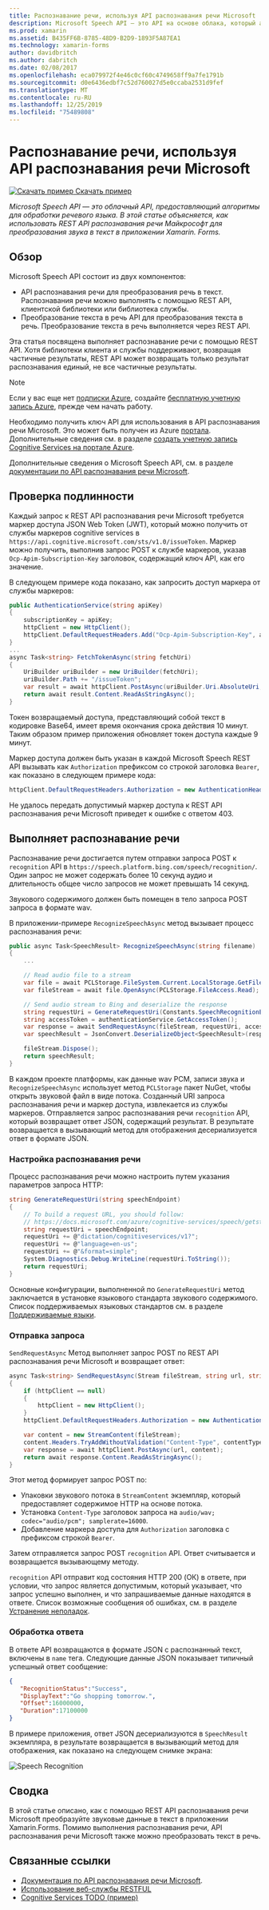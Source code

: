 ```yaml
---
title: Распознавание речи, используя API распознавания речи Microsoft
description: Microsoft Speech API — это API на основе облака, который алгоритмы обработки устной. В этой статье объясняется, как с помощью REST API распознавания речи Microsoft преобразуйте звуковые данные в текст в приложении Xamarin.Forms.
ms.prod: xamarin
ms.assetid: B435FF6B-8785-48D9-B2D9-1893F5A87EA1
ms.technology: xamarin-forms
author: davidbritch
ms.author: dabritch
ms.date: 02/08/2017
ms.openlocfilehash: eca079972f4e46c0cf60c4749658ff9a7fe1791b
ms.sourcegitcommit: d0e6436edbf7c52d760027d5e0ccaba2531d9fef
ms.translationtype: MT
ms.contentlocale: ru-RU
ms.lasthandoff: 12/25/2019
ms.locfileid: "75489808"
---
```

# <a name="speech-recognition-using-the-microsoft-speech-api"></a>Распознавание речи, используя API распознавания речи Microsoft

[![Скачать пример](~/media/shared/download.png) Скачать пример](https://docs.microsoft.com/samples/xamarin/xamarin-forms-samples/webservices-todocognitiveservices)

_Microsoft Speech API — это облачный API, предоставляющий алгоритмы для обработки речевого языка. В этой статье объясняется, как использовать REST API распознавания речи Майкрософт для преобразования звука в текст в приложении Xamarin. Forms._

## <a name="overview"></a>Обзор

Microsoft Speech API состоит из двух компонентов:

- API распознавания речи для преобразования речь в текст. Распознавания речи можно выполнять с помощью REST API, клиентской библиотеки или библиотека службы.
- Преобразование текста в речь API для преобразования текста в речь. Преобразование текста в речь выполняется через REST API.

Эта статья посвящена выполняет распознавание речи с помощью REST API. Хотя библиотеки клиента и службы поддерживают, возвращая частичные результаты, REST API может возвращать только результат распознавания единый, не все частичные результаты.

> [!NOTE]
> Если у вас еще нет [подписки Azure](/azure/guides/developer/azure-developer-guide#understanding-accounts-subscriptions-and-billing), создайте [бесплатную учетную запись Azure](https://aka.ms/azfree-docs-mobileapps), прежде чем начать работу.

Необходимо получить ключ API для использования в API распознавания речи Microsoft. Это может быть получен из Azure [портала](https://portal.azure.com/). Дополнительные сведения см. в разделе [создать учетную запись Cognitive Services на портале Azure](/azure/cognitive-services/cognitive-services-apis-create-account).

Дополнительные сведения о Microsoft Speech API, см. в разделе [документации по API распознавания речи Microsoft](/azure/cognitive-services/speech/home/).

## <a name="authentication"></a>Проверка подлинности

Каждый запрос к REST API распознавания речи Microsoft требуется маркер доступа JSON Web Token (JWT), который можно получить от службы маркеров cognitive services в `https://api.cognitive.microsoft.com/sts/v1.0/issueToken`. Маркер можно получить, выполнив запрос POST к службе маркеров, указав `Ocp-Apim-Subscription-Key` заголовок, содержащий ключ API, как его значение.

В следующем примере кода показано, как запросить доступ маркера от службы маркеров:

```csharp
public AuthenticationService(string apiKey)
{
    subscriptionKey = apiKey;
    httpClient = new HttpClient();
    httpClient.DefaultRequestHeaders.Add("Ocp-Apim-Subscription-Key", apiKey);
}
...
async Task<string> FetchTokenAsync(string fetchUri)
{
    UriBuilder uriBuilder = new UriBuilder(fetchUri);
    uriBuilder.Path += "/issueToken";
    var result = await httpClient.PostAsync(uriBuilder.Uri.AbsoluteUri, null);
    return await result.Content.ReadAsStringAsync();
}
```

Токен возвращаемый доступа, представляющий собой текст в кодировке Base64, имеет время окончания срока действия 10 минут. Таким образом пример приложения обновляет токен доступа каждые 9 минут.

Маркер доступа должен быть указан в каждой Microsoft Speech REST API вызывать как `Authorization` префиксом со строкой заголовка `Bearer`, как показано в следующем примере кода:

```csharp
httpClient.DefaultRequestHeaders.Authorization = new AuthenticationHeaderValue("Bearer", bearerToken);
```

Не удалось передать допустимый маркер доступа к REST API распознавания речи Microsoft приведет к ошибке с ответом 403.

## <a name="performing-speech-recognition"></a>Выполняет распознавание речи

Распознавание речи достигается путем отправки запроса POST к `recognition` API в `https://speech.platform.bing.com/speech/recognition/`. Один запрос не может содержать более 10 секунд аудио и длительность общее число запросов не может превышать 14 секунд.

Звукового содержимого должен быть помещен в тело запроса POST запроса в формате wav.

В приложении-примере `RecognizeSpeechAsync` метод вызывает процесс распознавания речи:

```csharp
public async Task<SpeechResult> RecognizeSpeechAsync(string filename)
{
    ...

    // Read audio file to a stream
    var file = await PCLStorage.FileSystem.Current.LocalStorage.GetFileAsync(filename);
    var fileStream = await file.OpenAsync(PCLStorage.FileAccess.Read);

    // Send audio stream to Bing and deserialize the response
    string requestUri = GenerateRequestUri(Constants.SpeechRecognitionEndpoint);
    string accessToken = authenticationService.GetAccessToken();
    var response = await SendRequestAsync(fileStream, requestUri, accessToken, Constants.AudioContentType);
    var speechResult = JsonConvert.DeserializeObject<SpeechResult>(response);

    fileStream.Dispose();
    return speechResult;
}
```

В каждом проекте платформы, как данные wav PCM, записи звука и `RecognizeSpeechAsync` использует метод `PCLStorage` пакет NuGet, чтобы открыть звуковой файл в виде потока. Созданный URI запроса распознавания речи и маркер доступа, извлекается из службы маркеров. Отправляется запрос распознавания речи `recognition` API, который возвращает ответ JSON, содержащий результат. В результате возвращается в вызывающий метод для отображения десериализуется ответ в формате JSON.

### <a name="configuring-speech-recognition"></a>Настройка распознавания речи

Процесс распознавания речи можно настроить путем указания параметров запроса HTTP:

```csharp
string GenerateRequestUri(string speechEndpoint)
{
    // To build a request URL, you should follow:
    // https://docs.microsoft.com/azure/cognitive-services/speech/getstarted/getstartedrest
    string requestUri = speechEndpoint;
    requestUri += @"dictation/cognitiveservices/v1?";
    requestUri += @"language=en-us";
    requestUri += @"&format=simple";
    System.Diagnostics.Debug.WriteLine(requestUri.ToString());
    return requestUri;
}
```

Основные конфигурации, выполненной по `GenerateRequestUri` метод заключается в установке языкового стандарта звукового содержимого. Список поддерживаемых языковых стандартов см. в разделе [Поддерживаемые языки](/azure/cognitive-services/speech/api-reference-rest/supportedlanguages/).

### <a name="sending-the-request"></a>Отправка запроса

`SendRequestAsync` Метод выполняет запрос POST по REST API распознавания речи Microsoft и возвращает ответ:

```csharp
async Task<string> SendRequestAsync(Stream fileStream, string url, string bearerToken, string contentType)
{
    if (httpClient == null)
    {
        httpClient = new HttpClient();
    }
    httpClient.DefaultRequestHeaders.Authorization = new AuthenticationHeaderValue("Bearer", bearerToken);

    var content = new StreamContent(fileStream);
    content.Headers.TryAddWithoutValidation("Content-Type", contentType);
    var response = await httpClient.PostAsync(url, content);
    return await response.Content.ReadAsStringAsync();
}
```

Этот метод формирует запрос POST по:

- Упаковки звукового потока в `StreamContent` экземпляр, который предоставляет содержимое HTTP на основе потока.
- Установка `Content-Type` заголовок запроса на `audio/wav; codec="audio/pcm"; samplerate=16000`.
- Добавление маркера доступа для `Authorization` заголовка с префиксом строкой `Bearer`.

Затем отправляется запрос POST `recognition` API. Ответ считывается и возвращается вызывающему методу.

`recognition` API отправит код состояния HTTP 200 (ОК) в ответе, при условии, что запрос является допустимым, который указывает, что запрос успешно выполнен, и что запрашиваемые данные находятся в ответе. Список возможные сообщения об ошибках, см. в разделе [Устранение неполадок](/azure/cognitive-services/speech/troubleshooting).

### <a name="processing-the-response"></a>Обработка ответа

В ответе API возвращаются в формате JSON с распознанный текст, включены в `name` тега. Следующие данные JSON показывает типичный успешный ответ сообщение:

```json
{  
   "RecognitionStatus":"Success",
   "DisplayText":"Go shopping tomorrow.",
   "Offset":16000000,
   "Duration":17100000
}
```

В примере приложения, ответ JSON десериализуются в `SpeechResult` экземпляра, в результате возвращается в вызывающий метод для отображения, как показано на следующем снимке экрана:

![](speech-recognition-images/speech-recognition.png "Speech Recognition")

## <a name="summary"></a>Сводка

В этой статье описано, как с помощью REST API распознавания речи Microsoft преобразуйте звуковые данные в текст в приложении Xamarin.Forms. Помимо выполнения распознавания речи, API распознавания речи Microsoft также можно преобразовать текст в речь.

## <a name="related-links"></a>Связанные ссылки

- [Документация по API распознавания речи Microsoft](/azure/cognitive-services/speech/home/).
- [Использование веб-службы RESTFUL](~/xamarin-forms/data-cloud/web-services/rest.md)
- [Cognitive Services TODO (пример)](https://docs.microsoft.com/samples/xamarin/xamarin-forms-samples/webservices-todocognitiveservices)
